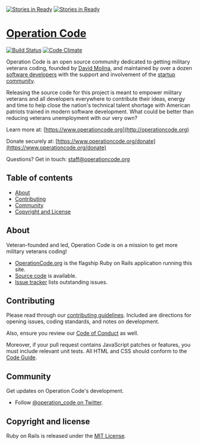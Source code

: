 [![Stories in Ready](https://badge.waffle.io/sethbergman/operationcode.png?label=ready&title=Ready)](https://waffle.io/sethbergman/operationcode)
[![Stories in Ready](https://badge.waffle.io/OperationCode/operationcode.png?label=ready&title=Ready)](https://waffle.io/OperationCode/operationcode)
# [Operation Code](http://operationcode.org)
[![Build Status](https://travis-ci.org/OperationCode/operationcode.svg?branch=master)](https://travis-ci.org/OperationCode/operationcode)
[![Code Climate](https://codeclimate.com/github/OperationCode/operationcode/badges/gpa.svg)](https://codeclimate.com/github/OperationCode/operationcode)

Operation Code is an open source community dedicated to getting military veterans coding, founded by [David Molina](http://twitter.com/davidcmolina), and maintained by over a dozen [software developers](https://github.com/OperationCode/operationcode/graphs/contributors) with the support and involvement of the [startup community](http://operationcode.org/contributors).

Releasing the source code for this project is meant to empower military veterans and all developers everywhere to contribute their ideas, energy and time to help close the nation's technical talent shortage with American patriots trained in modern software development. What could be better than reducing veterans unemployment with our very own?

Learn more at: [https://www.operationcode.org](http://operationcode.org)

Donate securely at: [https://www.operationcode.org/donate](https://www.operationcode.org/donate)

Questions? Get in touch: [staff@operationcode.org](mailto:staff@operationcode.org)

## Table of contents

- [About](#about)
- [Contributing](#contributing)
- [Community](#community)
- [Copyright and License](#copyright-and-license)

## About

Veteran-founded and led, Operation Code is on a mission to get more military veterans coding!
* [OperationCode.org](http://operationcode.org) is the flagship Ruby on Rails application running this site.
* [Source code](http://github.com/operationcode/operationcode) is available.
* [Issue tracker](https://github.com/operationcode/operationcode/issues?q=is%3Aopen) lists outstanding issues.

## Contributing

Please read through our [contributing guidelines](https://github.com/operationcode/operationcode/blob/master/CONTRIBUTING.md). Included are directions for opening issues, coding standards, and notes on development.

Also, ensure you review our [Code of Conduct](http://github.com/operationcode/operationcode/blob/master/CODE-OF-CONDUCT.md) as well.

Moreover, if your pull request contains JavaScript patches or features, you must include relevant unit tests. All HTML and CSS should conform to the [Code Guide](http://codeguide.co/#html).

## Community

Get updates on Operation Code's development.
- Follow [@operation_code on Twitter](https://twitter.com/operation_code).

## Copyright and license

Ruby on Rails is released under the [MIT License](http://opensource.org/licenses/MIT).

